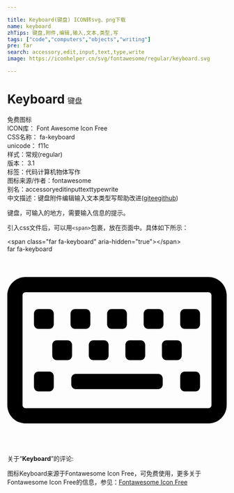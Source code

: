 ```yaml
---

title: Keyboard(键盘) ICON转svg、png下载
name: keyboard
zhTips: 键盘,附件,编辑,输入,文本,类型,写
tags: ["code","computers","objects","writing"]
pre: far
search: accessory,edit,input,text,type,write
image: https://iconhelper.cn/svg/fontawesome/regular/keyboard.svg

---
```


# Keyboard  <small style="font-size: 60%;font-weight: 100">键盘</small>


<div class="detail-page">
<p>
<span><span class="badge-success badge">免费图标</span> </span>
<br/>
<span>
ICON库：
<span class="badge-secondary badge">Font Awesome Icon Free</span> 
</span>
<br/>
<span>
CSS名称：
<span class="badge-secondary badge">fa-keyboard</span> 
</span>
<br/>
<span>
unicode：
<span class="badge-secondary badge">f11c</span> 
<copy-btn content='f11c' btn-title=""></copy-btn>
<copy-btn :content='String.fromCodePoint(parseInt("f11c", 16))' btn-title="复制U"></copy-btn>
</span><br/><span>样式：<span class="badge-light badge">常规(regular)</span></span>
<br/>
<span>
版本：
<span class="badge-secondary badge">3.1</span> 
</span><br/><span>标签：<span class="badge-light badge"><router-link to="/tags/code.html">代码</router-link></span><span class="badge-light badge"><router-link to="/tags/computers.html">计算机</router-link></span><span class="badge-light badge"><router-link to="/tags/objects.html">物体</router-link></span><span class="badge-light badge"><router-link to="/tags/writing.html">写作</router-link></span></span>
<br/>
<span>图标来源/作者：<span class="badge-light badge">fontawesome</span></span> 
<br/>
<span>别名：<span class="badge-light badge">accessory</span><span class="badge-light badge">edit</span><span class="badge-light badge">input</span><span class="badge-light badge">text</span><span class="badge-light badge">type</span><span class="badge-light badge">write</span></span><br/><span class="zh-detail">中文描述：<span class="badge-primary badge">键盘</span><span class="badge-primary badge">附件</span><span class="badge-primary badge">编辑</span><span class="badge-primary badge">输入</span><span class="badge-primary badge">文本</span><span class="badge-primary badge">类型</span><span class="badge-primary badge">写</span><span class="help-link"><span>帮助改进</span>(<a href="https://gitee.com/liuwave/icon-helper/edit/master/json/fontawesome/regular/keyboard.json" target="_blank" rel="noopener noreferrer">gitee</a><a href="https://github.com/liuwave/icon-helper/edit/master/json/fontawesome/regular/keyboard.json" target="_blank" rel="noopener noreferrer">github</a></span>)</span><br/>
</p>
</div><div class="description description alert alert-light">键盘，可输入的地方，需要输入信息的提示。</div>
<div class="alert alert-dark">
  <i class="far fa-keyboard fa-xs"></i>
  <i class="far fa-keyboard fa-sm"></i>
  <i class="far fa-keyboard fa-lg"></i>
  <i class="far fa-keyboard fa-2x"></i>
  <i class="far fa-keyboard fa-3x"></i>
  <i class="far fa-keyboard fa-5x"></i>
  <i class="far fa-keyboard fa-7x"></i>
</div>
<div>
  <p>引入css文件后，可以用<code>&lt;span&gt;</code>包裹，放在页面中。具体如下所示：    
  </p>
  <div class="alert alert-primary" style="font-size: 14px">
    &lt;span class="far fa-keyboard" aria-hidden="true"&gt;&lt;/span&gt;
    <copy-btn content='<span class="far fa-keyboard" aria-hidden="true"></span>'></copy-btn>
  </div>
  <div class="alert alert-secondary">
    <i class="far fa-keyboard"
    style="font-size: 24px"
    aria-hidden="true"></i> far fa-keyboard
    <copy-btn content="far fa-keyboard" btn-title="复制图标名称"></copy-btn>
  </div>
</div>
<div id="svg" class="svg-wrap">
<svg xmlns="http://www.w3.org/2000/svg" viewBox="0 0 576 512"><path d="M528 64H48C21.49 64 0 85.49 0 112v288c0 26.51 21.49 48 48 48h480c26.51 0 48-21.49 48-48V112c0-26.51-21.49-48-48-48zm8 336c0 4.411-3.589 8-8 8H48c-4.411 0-8-3.589-8-8V112c0-4.411 3.589-8 8-8h480c4.411 0 8 3.589 8 8v288zM170 270v-28c0-6.627-5.373-12-12-12h-28c-6.627 0-12 5.373-12 12v28c0 6.627 5.373 12 12 12h28c6.627 0 12-5.373 12-12zm96 0v-28c0-6.627-5.373-12-12-12h-28c-6.627 0-12 5.373-12 12v28c0 6.627 5.373 12 12 12h28c6.627 0 12-5.373 12-12zm96 0v-28c0-6.627-5.373-12-12-12h-28c-6.627 0-12 5.373-12 12v28c0 6.627 5.373 12 12 12h28c6.627 0 12-5.373 12-12zm96 0v-28c0-6.627-5.373-12-12-12h-28c-6.627 0-12 5.373-12 12v28c0 6.627 5.373 12 12 12h28c6.627 0 12-5.373 12-12zm-336 82v-28c0-6.627-5.373-12-12-12H82c-6.627 0-12 5.373-12 12v28c0 6.627 5.373 12 12 12h28c6.627 0 12-5.373 12-12zm384 0v-28c0-6.627-5.373-12-12-12h-28c-6.627 0-12 5.373-12 12v28c0 6.627 5.373 12 12 12h28c6.627 0 12-5.373 12-12zM122 188v-28c0-6.627-5.373-12-12-12H82c-6.627 0-12 5.373-12 12v28c0 6.627 5.373 12 12 12h28c6.627 0 12-5.373 12-12zm96 0v-28c0-6.627-5.373-12-12-12h-28c-6.627 0-12 5.373-12 12v28c0 6.627 5.373 12 12 12h28c6.627 0 12-5.373 12-12zm96 0v-28c0-6.627-5.373-12-12-12h-28c-6.627 0-12 5.373-12 12v28c0 6.627 5.373 12 12 12h28c6.627 0 12-5.373 12-12zm96 0v-28c0-6.627-5.373-12-12-12h-28c-6.627 0-12 5.373-12 12v28c0 6.627 5.373 12 12 12h28c6.627 0 12-5.373 12-12zm96 0v-28c0-6.627-5.373-12-12-12h-28c-6.627 0-12 5.373-12 12v28c0 6.627 5.373 12 12 12h28c6.627 0 12-5.373 12-12zm-98 158v-16c0-6.627-5.373-12-12-12H180c-6.627 0-12 5.373-12 12v16c0 6.627 5.373 12 12 12h216c6.627 0 12-5.373 12-12z"/></svg>
</div>
<detail full-name='fa-keyboard'></detail>
<div class="icon-detail__container">
<p>关于“<b>Keyboard</b>”的评论:</p>
</div>
<Vssue title="关于“Keyboard”的评论" />    
<div><p>图标Keyboard来源于Fontawesome Icon Free，可免费使用，更多关于  Fontawesome Icon Free的信息，参见：<a target="_blank" href="https://iconhelper.cn/fontawesome.html">Fontawesome Icon Free</a>
</p></div>
